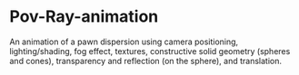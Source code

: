 # Pov-Ray-animation

An animation of a pawn dispersion using camera positioning, lighting/shading, fog effect, textures, constructive solid geometry (spheres and cones), transparency and reflection (on the sphere), and translation.
